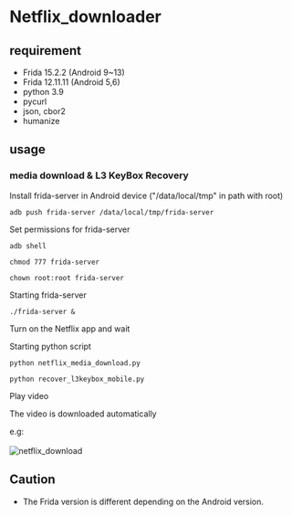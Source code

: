 # Netflix_downloader

## requirement
+ Frida 15.2.2 (Android 9~13)
+ Frida 12.11.11 (Android 5,6)
+ python 3.9
+ pycurl
+ json, cbor2
+ humanize

## usage
### media download & L3 KeyBox Recovery

Install frida-server in Android device ("/data/local/tmp" in path with root)
```
adb push frida-server /data/local/tmp/frida-server
```

Set permissions for frida-server
```
adb shell

chmod 777 frida-server

chown root:root frida-server
```

Starting frida-server
```
./frida-server &
```

Turn on the Netflix app and wait

Starting python script
```
python netflix_media_download.py

python recover_l3keybox_mobile.py
```

Play video

The video is downloaded automatically

e.g:
<br><br>![netflix_download](https://user-images.githubusercontent.com/69188747/205892336-b64058fc-c4a7-475c-8277-d0c064ea773a.png)



## Caution
+ The Frida version is different depending on the Android version.

